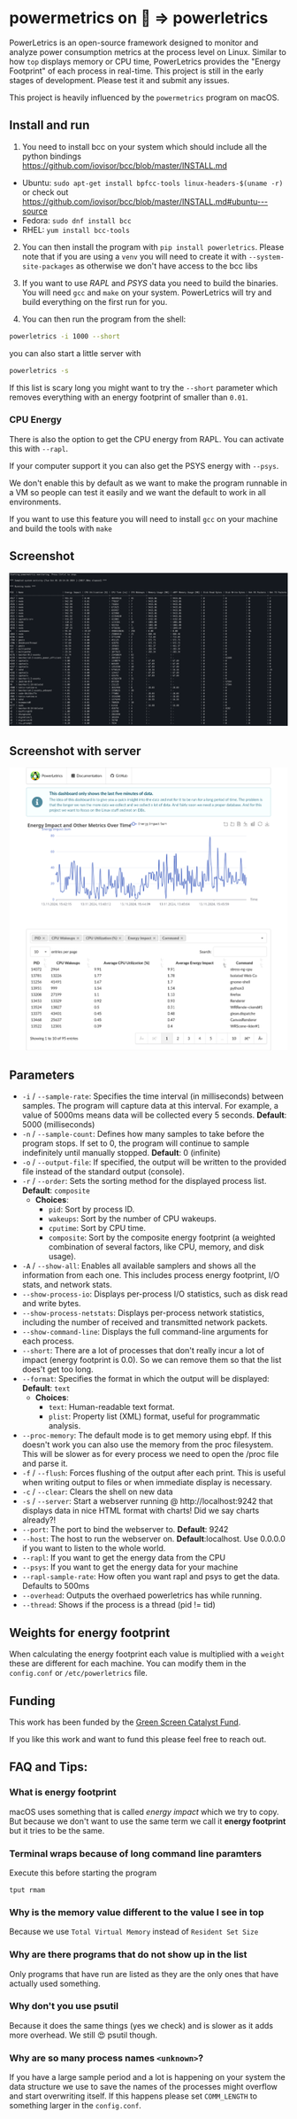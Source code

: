 # powermetrics on 🐧 => powerletrics

PowerLetrics is an open-source framework designed to monitor and analyze power consumption metrics at the process level on Linux. Similar to how `top` displays memory or CPU time, PowerLetrics provides the "Energy Footprint" of each process in real-time. This project is still in the early stages of development. Please test it and submit any issues.

This project is heavily influenced by the `powermetrics` program on macOS.


## Install and run

1. You need to install bcc on your system which should include all the python bindings https://github.com/iovisor/bcc/blob/master/INSTALL.md

- Ubuntu: `sudo apt-get install bpfcc-tools linux-headers-$(uname -r)` or check out https://github.com/iovisor/bcc/blob/master/INSTALL.md#ubuntu---source
- Fedora: `sudo dnf install bcc`
- RHEL: `yum install bcc-tools`

2. You can then install the program with `pip install powerletrics`. Please note that if you are using a `venv` you will need to create it with `--system-site-packages` as otherwise we don't have access to the bcc libs

3. If you want to use *RAPL* and *PSYS* data you need to build the binaries. You will need `gcc` and `make` on your system.
PowerLetrics will try and build everything on the first run for you.

4. You can then run the program from the shell:
```bash
powerletrics -i 1000 --short
```

you can also start a little server with
```bash
powerletrics -s
```

If this list is scary long you might want to try the `--short` parameter which removes everything with an energy footprint of smaller than `0.01`.

### CPU Energy

There is also the option to get the CPU energy from RAPL. You can activate this with ``--rapl``.

If your computer support it you can also get the PSYS energy with ``--psys``.

We don't enable this by default as we want to make the program runnable in a VM so people can test it easily and we want the default to work in all environments.

If you want to use this feature you will need to install `gcc` on your machine and build the tools with `make`

## Screenshot

![How it looks](https://raw.githubusercontent.com/green-kernel/powerletrics/refs/heads/main/Screenshot.png "PowerLetrics in action")

## Screenshot with server

![How the HTML server looks](https://raw.githubusercontent.com/green-kernel/powerletrics/refs/heads/main/Screenshot_Server.png "PowerLetrics bundled HTML server")


## Parameters

- `-i` / `--sample-rate`: Specifies the time interval (in milliseconds) between samples. The program will capture data at this interval. For example, a value of 5000ms means data will be collected every 5 seconds. **Default**: 5000 (milliseconds)
- `-n` / `--sample-count`: Defines how many samples to take before the program stops. If set to 0, the program will continue to sample indefinitely until manually stopped. **Default**: 0 (infinite)
- `-o` / `--output-file`: If specified, the output will be written to the provided file instead of the standard output (console).
- `-r` / `--order`:  Sets the sorting method for the displayed process list. **Default**: `composite`
    - **Choices**:
        - `pid`: Sort by process ID.
        - `wakeups`: Sort by the number of CPU wakeups.
        - `cputime`: Sort by CPU time.
        - `composite`: Sort by the composite energy footprint (a weighted combination of several factors, like CPU, memory, and disk usage).
- `-A` / `--show-all`: Enables all available samplers and shows all the information from each one. This includes process energy footprint, I/O stats, and network stats.
- `--show-process-io`: Displays per-process I/O statistics, such as disk read and write bytes.
- `--show-process-netstats`: Displays per-process network statistics, including the number of received and transmitted network packets.
- `--show-command-line`: Displays the full command-line arguments for each process.
- `--short`: There are a lot of processes that don't really incur a lot of impact (energy footprint is 0.0). So we can remove them so that the list does't get too long.
- `--format`: Specifies the format in which the output will be displayed: **Default**: `text`
    - **Choices**:
        - `text`: Human-readable text format.
        - `plist`: Property list (XML) format, useful for programmatic analysis.
- `--proc-memory`: The default mode is to get memory using ebpf. If this doesn't work you can also use the memory from the proc filesystem. This will be slower as for every process we need to open the /proc file and parse it.
- `-f` / `--flush`: Forces flushing of the output after each print. This is useful when writing output to files or when immediate display is necessary.
- `-c` / `--clear`: Clears the shell on new data
- `-s` / `--server`: Start a webserver running @ http://localhost:9242 that displays data in nice HTML format with charts! Did we say charts already?!
- `--port`: The port to bind the webserver to. **Default**: 9242
- `--host`: The host to run the webserver on. **Default**:localhost. Use 0.0.0.0 if you want to listen to the whole world.
- `--rapl`: If you want to get the energy data from the CPU
- `--psys`: If you want to get the energy data for your machine
- `--rapl-sample-rate`: How often you want rapl and psys to get the data. Defaults to 500ms
- `--overhead`: Outputs the overhaed powerletrics has while running.
- `--thread`: Shows if the process is a thread (pid != tid)

## Weights for energy footprint

When calculating the energy footprint each value is multiplied with a `weight` these are different for each machine. You
can modify them in the `config.conf` or `/etc/powerletrics` file.

## Funding

This work has been funded by the [Green Screen Catalyst Fund](https://greenscreen.network/en/blog/announcing-the-new-catalyst-fund-awardees/).

If you like this work and want to fund this please feel free to reach out.

## FAQ and Tips:

### What is energy footprint

macOS uses something that is called *energy impact* which we try to copy. But because we don't want to use the same term we call it **energy footprint** but it tries to be the same.

### Terminal wraps because of long command line paramters
Execute this before starting the program

```
tput rmam
```

### Why is the memory value different to the value I see in top
Because we use `Total Virtual Memory` instead of `Resident Set Size`

### Why are there programs that do not show up in the list
Only programs that have run are listed as they are the only ones that have actually used something.

### Why don't you use psutil
Because it does the same things (yes we check) and is slower as it adds more overhead. We still 😍 psutil though.

### Why are so many process names `<unknown>`?
If you have a large sample period and a lot is happening on your system the data structure we use to save the names of the processes might overflow and start overwriting itself. If this happens please set `COMM_LENGTH` to something larger in the `config.conf`.
